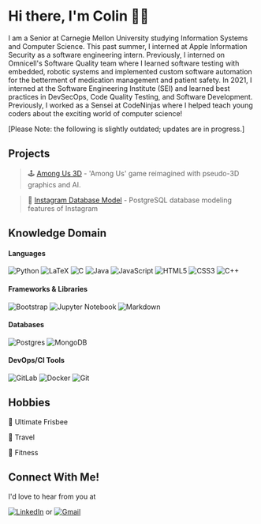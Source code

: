 # Hi there, I'm Colin 👋🏻

I am a Senior at Carnegie Mellon University studying Information Systems and 
Computer Science. This past summer, I interned at Apple Information Security as a software engineering intern. Previously, I interned on Omnicell's Software Quality team where I learned software testing with embedded, robotic systems and implemented custom software automation for the betterment of medication management and patient safety. In 2021, I interned at the Software Engineering 
Institute (SEI) and learned best practices in DevSecOps, Code Quality Testing, and 
Software Development. Previously, I worked as a Sensei at CodeNinjas where I helped 
teach young coders about the exciting world of computer science!  

[Please Note: the following is slightly outdated; updates are in progress.]

## Projects
> 🕹 [Among Us 3D](https://github.com/cmay20/Among-Us-3D) - 'Among Us' game reimagined with pseudo-3D graphics and AI.

> 📸 [Instagram Database Model](https://github.com/cmay20/Instagram-Database-Model) - PostgreSQL database modeling features of Instagram

## Knowledge Domain

  #### Languages
  ![Python](https://img.shields.io/badge/python-3670A0?style=for-the-badge&logo=python&logoColor=ffdd54)
  ![LaTeX](https://img.shields.io/badge/latex-%23008080.svg?style=for-the-badge&logo=latex&logoColor=white)
  ![C](https://img.shields.io/badge/c-%2300599C.svg?style=for-the-badge&logo=c&logoColor=white)
  ![Java](https://img.shields.io/badge/java-%23ED8B00.svg?style=for-the-badge&logo=java&logoColor=white)
  ![JavaScript](https://img.shields.io/badge/javascript-%23323330.svg?style=for-the-badge&logo=javascript&logoColor=%23F7DF1E)
  ![HTML5](https://img.shields.io/badge/html5-%23E34F26.svg?style=for-the-badge&logo=html5&logoColor=white)
  ![CSS3](https://img.shields.io/badge/css3-%231572B6.svg?style=for-the-badge&logo=css3&logoColor=white)
  ![C++](https://img.shields.io/badge/c++-%2300599C.svg?style=for-the-badge&logo=c%2B%2B&logoColor=white)
  
  
#### Frameworks & Libraries
  ![Bootstrap](https://img.shields.io/badge/bootstrap-%23563D7C.svg?style=for-the-badge&logo=bootstrap&logoColor=white)
  ![Jupyter Notebook](https://img.shields.io/badge/jupyter-%23FA0F00.svg?style=for-the-badge&logo=jupyter&logoColor=white)
  ![Markdown](https://img.shields.io/badge/markdown-%23000000.svg?style=for-the-badge&logo=markdown&logoColor=white)
  
#### Databases
![Postgres](https://img.shields.io/badge/postgres-%23316192.svg?style=for-the-badge&logo=postgresql&logoColor=white)
![MongoDB](https://img.shields.io/badge/MongoDB-%234ea94b.svg?style=for-the-badge&logo=mongodb&logoColor=white)
  
#### DevOps/CI Tools
  ![GitLab](https://img.shields.io/badge/gitlab-%23181717.svg?style=for-the-badge&logo=gitlab&logoColor=white)
  ![Docker](https://img.shields.io/badge/docker-%230db7ed.svg?style=for-the-badge&logo=docker&logoColor=white)
  ![Git](https://img.shields.io/badge/git-%23F05033.svg?style=for-the-badge&logo=git&logoColor=white)

## Hobbies
🥏 Ultimate Frisbee 

🚗 Travel 

💪 Fitness 

## Connect With Me!

I'd love to hear from you at
  
  
  [![LinkedIn](https://img.shields.io/badge/linkedin-%230077B5.svg?style=for-the-badge&logo=linkedin&logoColor=white)](https://www.linkedin.com/in/colinmay217)
  or
  [![Gmail](https://img.shields.io/badge/Gmail-D14836?style=for-the-badge&logo=gmail&logoColor=white)](mailto:colin.may217@gmail.com)
  
  
  

<!---
cmay20/cmay20 is a ✨ special ✨ repository because its `README.md` (this file) appears on your GitHub profile.
You can click the Preview link to take a look at your changes.
--->
